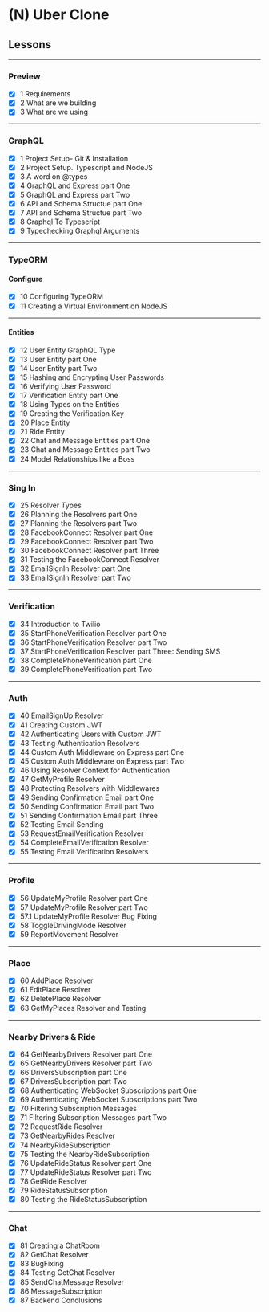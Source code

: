 # (N) Uber Clone

## Lessons

---

### Preview

- [x] 1 Requirements
- [x] 2 What are we building
- [x] 3 What are we using

---

### GraphQL

- [x] 1 Project Setup- Git & Installation
- [x] 2 Project Setup. Typescript and NodeJS
- [x] 3 A word on @types
- [x] 4 GraphQL and Express part One
- [x] 5 GraphQL and Express part Two
- [x] 6 API and Schema Structue part One
- [x] 7 API and Schema Structue part Two
- [x] 8 Graphql To Typescript
- [x] 9 Typechecking Graphql Arguments

---

### TypeORM

#### Configure

- [x] 10 Configuring TypeORM
- [x] 11 Creating a Virtual Environment on NodeJS

---

#### Entities

- [x] 12 User Entity GraphQL Type
- [x] 13 User Entity part One
- [x] 14 User Entity part Two
- [x] 15 Hashing and Encrypting User Passwords
- [x] 16 Verifying User Password
- [x] 17 Verification Entity part One
- [x] 18 Using Types on the Entities
- [x] 19 Creating the Verification Key
- [x] 20 Place Entity
- [x] 21 Ride Entity
- [x] 22 Chat and Message Entities part One
- [x] 23 Chat and Message Entities part Two
- [x] 24 Model Relationships like a Boss

---

### Sing In

- [x] 25 Resolver Types
- [x] 26 Planning the Resolvers part One
- [x] 27 Planning the Resolvers part Two
- [x] 28 FacebookConnect Resolver part One
- [x] 29 FacebookConnect Resolver part Two
- [x] 30 FacebookConnect Resolver part Three
- [x] 31 Testing the FacebookConnect Resolver
- [x] 32 EmailSignIn Resolver part One
- [x] 33 EmailSignIn Resolver part Two

---

### Verification

- [x] 34 Introduction to Twilio
- [x] 35 StartPhoneVerification Resolver part One
- [x] 36 StartPhoneVerification Resolver part Two
- [x] 37 StartPhoneVerification Resolver part Three: Sending SMS
- [x] 38 CompletePhoneVerification part One
- [x] 39 CompletePhoneVerification part Two

---

### Auth

- [x] 40 EmailSignUp Resolver
- [x] 41 Creating Custom JWT
- [x] 42 Authenticating Users with Custom JWT
- [x] 43 Testing Authentication Resolvers
- [x] 44 Custom Auth Middleware on Express part One
- [x] 45 Custom Auth Middleware on Express part Two
- [x] 46 Using Resolver Context for Authentication
- [x] 47 GetMyProfile Resolver
- [x] 48 Protecting Resolvers with Middlewares
- [x] 49 Sending Confirmation Email part One
- [x] 50 Sending Confirmation Email part Two
- [x] 51 Sending Confirmation Email part Three
- [x] 52 Testing Email Sending
- [x] 53 RequestEmailVerification Resolver
- [x] 54 CompleteEmailVerification Resolver
- [x] 55 Testing Email Verification Resolvers

---

### Profile

- [x] 56 UpdateMyProfile Resolver part One
- [x] 57 UpdateMyProfile Resolver part Two
- [x] 57.1 UpdateMyProfile Resolver Bug Fixing
- [x] 58 ToggleDrivingMode Resolver
- [x] 59 ReportMovement Resolver

---

### Place

- [x] 60 AddPlace Resolver
- [x] 61 EditPlace Resolver
- [x] 62 DeletePlace Resolver
- [x] 63 GetMyPlaces Resolver and Testing

---

### Nearby Drivers & Ride

- [x] 64 GetNearbyDrivers Resolver part One
- [x] 65 GetNearbyDrivers Resolver part Two
- [x] 66 DriversSubscription part One
- [x] 67 DriversSubscription part Two
- [x] 68 Authenticating WebSocket Subscriptions part One
- [x] 69 Authenticating WebSocket Subscriptions part Two
- [x] 70 Filtering Subscription Messages
- [X] 71 Filtering Subscription Messages part Two
- [x] 72 RequestRide Resolver
- [x] 73 GetNearbyRides Resolver
- [x] 74 NearbyRideSubscription
- [x] 75 Testing the NearbyRideSubscription
- [x] 76 UpdateRideStatus Resolver part One
- [x] 77 UpdateRideStatus Resolver part Two
- [x] 78 GetRide Resolver
- [x] 79 RideStatusSubscription
- [x] 80 Testing the RideStatusSubscription

---

### Chat

- [x] 81 Creating a ChatRoom
- [x] 82 GetChat Resolver
- [x] 83 BugFixing
- [x] 84 Testing GetChat Resolver
- [x] 85 SendChatMessage Resolver
- [x] 86 MessageSubscription
- [x] 87 Backend Conclusions